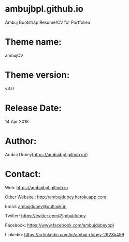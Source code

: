 # ambujbpl.github.io
Ambuj Bootstrap Resume/CV for Portfolieo

Theme name:
=======================================================================
ambujCV

Theme version:
=======================================================================
v3.0

Release Date:
=======================================================================
14 Apr 2018

Author: 
=======================================================================
Ambuj Dubey(https://ambujbpl.github.io/)

Contact:
=======================================================================

Web: https://ambujbpl.github.io

Other Website : http://ambujdubey.herokuapp.com

Email: ambujdubey@outlook.in

Twitter: https://twitter.com/@mbujdubey

Facebook: https://www.facebook.com/ambujdubeybpl

Linkedin: https://in.linkedin.com/in/ambuj-dubey-2923b456
